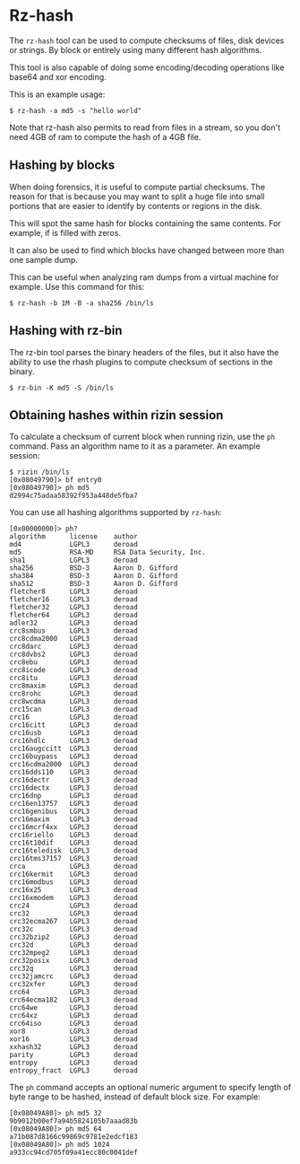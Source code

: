 # Rz-hash

The `rz-hash` tool can be used to compute checksums of files, disk devices or strings. By block or entirely using many different hash algorithms.

This tool is also capable of doing some encoding/decoding operations like base64 and xor encoding.

This is an example usage:

```
$ rz-hash -a md5 -s "hello world"
```

Note that rz-hash also permits to read from files in a stream, so you don't need 4GB of ram to compute the hash of a 4GB file.

## Hashing by blocks

When doing forensics, it is useful to compute partial checksums. The reason for that is because you may want to split a huge file into small portions that are easier to identify by contents or regions in the disk.

This will spot the same hash for blocks containing the same contents. For example, if is filled with zeros.

It can also be used to find which blocks have changed between more than one sample dump.

This can be useful when analyzing ram dumps from a virtual machine for example. Use this command for this:

```
$ rz-hash -b 1M -B -a sha256 /bin/ls
```

## Hashing with rz-bin

The rz-bin tool parses the binary headers of the files, but it also have the ability to use the rhash plugins to compute checksum of sections in the binary.

```
$ rz-bin -K md5 -S /bin/ls
```

## Obtaining hashes within rizin session

To calculate a checksum of current block when running rizin, use the `ph` command. Pass an algorithm name to it as a parameter. An example session:

```
$ rizin /bin/ls
[0x08049790]> bf entry0
[0x08049790]> ph md5
d2994c75adaa58392f953a448de5fba7
```

You can use all hashing algorithms supported by `rz-hash`:

```
[0x00000000]> ph?
algorithm      license    author
md4            LGPL3      deroad
md5            RSA-MD     RSA Data Security, Inc.
sha1           LGPL3      deroad
sha256         BSD-3      Aaron D. Gifford
sha384         BSD-3      Aaron D. Gifford
sha512         BSD-3      Aaron D. Gifford
fletcher8      LGPL3      deroad
fletcher16     LGPL3      deroad
fletcher32     LGPL3      deroad
fletcher64     LGPL3      deroad
adler32        LGPL3      deroad
crc8smbus      LGPL3      deroad
crc8cdma2000   LGPL3      deroad
crc8darc       LGPL3      deroad
crc8dvbs2      LGPL3      deroad
crc8ebu        LGPL3      deroad
crc8icode      LGPL3      deroad
crc8itu        LGPL3      deroad
crc8maxim      LGPL3      deroad
crc8rohc       LGPL3      deroad
crc8wcdma      LGPL3      deroad
crc15can       LGPL3      deroad
crc16          LGPL3      deroad
crc16citt      LGPL3      deroad
crc16usb       LGPL3      deroad
crc16hdlc      LGPL3      deroad
crc16augccitt  LGPL3      deroad
crc16buypass   LGPL3      deroad
crc16cdma2000  LGPL3      deroad
crc16dds110    LGPL3      deroad
crc16dectr     LGPL3      deroad
crc16dectx     LGPL3      deroad
crc16dnp       LGPL3      deroad
crc16en13757   LGPL3      deroad
crc16genibus   LGPL3      deroad
crc16maxim     LGPL3      deroad
crc16mcrf4xx   LGPL3      deroad
crc16riello    LGPL3      deroad
crc16t10dif    LGPL3      deroad
crc16teledisk  LGPL3      deroad
crc16tms37157  LGPL3      deroad
crca           LGPL3      deroad
crc16kermit    LGPL3      deroad
crc16modbus    LGPL3      deroad
crc16x25       LGPL3      deroad
crc16xmodem    LGPL3      deroad
crc24          LGPL3      deroad
crc32          LGPL3      deroad
crc32ecma267   LGPL3      deroad
crc32c         LGPL3      deroad
crc32bzip2     LGPL3      deroad
crc32d         LGPL3      deroad
crc32mpeg2     LGPL3      deroad
crc32posix     LGPL3      deroad
crc32q         LGPL3      deroad
crc32jamcrc    LGPL3      deroad
crc32xfer      LGPL3      deroad
crc64          LGPL3      deroad
crc64ecma182   LGPL3      deroad
crc64we        LGPL3      deroad
crc64xz        LGPL3      deroad
crc64iso       LGPL3      deroad
xor8           LGPL3      deroad
xor16          LGPL3      deroad
xxhash32       LGPL3      deroad
parity         LGPL3      deroad
entropy        LGPL3      deroad
entropy_fract  LGPL3      deroad
```

The `ph` command accepts an optional numeric argument to specify length of byte range to be hashed, instead of default block size. For example:

```
[0x08049A80]> ph md5 32
9b9012b00ef7a94b5824105b7aaad83b
[0x08049A80]> ph md5 64
a71b087d8166c99869c9781e2edcf183
[0x08049A80]> ph md5 1024
a933cc94cd705f09a41ecc80c0041def
```
